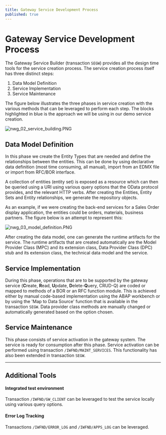 ```yaml
---
title: Gateway Service Development Process
published: true
---
```


# Gateway Service Development Process

The Gateway Service Builder (transaction `SEGW`) provides all the design time tools for the service creation process. The service creation process itself has three distinct steps:

1. Data Model Definition
1. Service Implementation
1. Service Maintenance

The figure below illustrates the three phases in service creation with the various methods that can be leveraged to perform each step. The blocks highlighted in blue is the approach we will be using in our demo service creation.

![nwg_02_service_building.PNG]({{site.baseurl}}/img/nwg_02_service_building.PNG)

## Data Model Definition

In this phase we create the Entity Types that are needed and define the relationships between the entities. This can be done by using declarative data definition (most time consuming, all manual), import from an EDMX file or import from RFC/BOR interface.

A collection of entities (entity set) is exposed as a resource which can then be queried using a URI using various query options that the OData protocol provides, and the relevant HTTP verbs. After creating the Entities, Entity Sets and Entity relationships, we generate the repository objects.

As an example, if we were creating the back-end services for a Sales Order display application, the entities could be orders, materials, business partners. The figure below is an attempt to represent this:

![nwg_03_model_definition.PNG]({{site.baseurl}}/img/nwg_03_model_definition.PNG)

After creating the data model, one can generate the runtime artifacts for the service. The runtime artifacts that are created automatically are the Model Provider Class (MPC) and its extension class, Data Provider Class (DPC) stub and its extension class, the technical data model and the service.

## Service Implementation

During this phase, operations that are to be supported by the gateway service (**C**reate, **R**ead, **U**pdate, **D**elete-**Q**uery, CRUD-Q) are coded or mapped to methods of a BOR or an RFC function module. This is achieved either by manual code-based implementation using the ABAP workbench or by using the 'Map to Data Source' function that is available in the transaction `SEGW`. Data provider class methods are manually changed or automatically generated based on the option chosen.

## Service Maintenance

This phase consists of service activation in the gateway system. The service is ready for consumption after this phase. Service activation can be performed using transaction `/IWFND/MAINT_SERVICES`. This functionality has also been extended in transaction `SEGW`.

<hr />

## Additional Tools

<h4>Integrated test environment</h4>

Transaction `/IWFND/GW_CLIENT` can be leveraged to test the service locally using various query options.

<h4>Error Log Tracking</h4>

Transactions `/IWFND/ERROR_LOG` and `/IWFND/APPS_LOG` can be leveraged.
